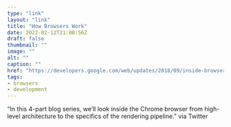 ```yaml
---
type: "link"
layout: "link"
title: "How Browsers Work"
date: 2022-02-12T21:00:56Z
draft: false
thumbnail: ""
image: ""
alt: ""
caption: ""
href: "https://developers.google.com/web/updates/2018/09/inside-browser-part1"
tags:
- browsers
- development
---
```


“In this 4-part blog series, we’ll look inside the Chrome browser from high-level architecture to the specifics of the rendering pipeline.” via Twitter
